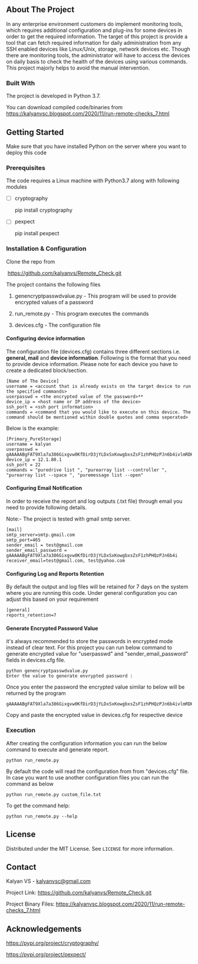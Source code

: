 ## About The Project

In any enterprise environment customers do implement monitoring tools, which requires additional configuration and plug-ins for some devices in order to get the required information. The target of this project is provide a tool that can fetch required information for daily administration from any SSH enabled devices like Linux/Unix, storage, network devices etc. Though there are monitoring tools, the administrator will have to access the devices on daily basis to check the health of the devices using various commands. This project majorly helps to avoid the manual intervention. 

### Built With

The project is developed in Python 3.7.

You can download compiled code/binaries from  https://kalyanvsc.blogspot.com/2020/11/run-remote-checks_7.html

## Getting Started

Make sure that you have installed Python on the server where you want to deploy this code

### Prerequisites

The code requires a Linux machine with Python3.7 along with following modules 

- [ ] cryptography

  pip install cryptography

- [ ] pexpect

  pip install pexpect

### Installation & Configuration

Clone the repo from

​	https://github.com/kalyanvs/Remote_Check.git

The project contains the following files

1. genencryptpasswdvalue.py - This program will be used to provide encrypted values of a password

2. run_remote.py - This program executes the commands 

3. devices.cfg - The configuration file


#### Configuring device information

The configuration file (devices.cfg) contains three different sections i.e. **general, mail** and **device information**. Following is the format that you need to provide device information. Please note for each device you have to create a dedicated block/section. 

```
[Name of The Device]
username = <account that is already exists on the target device to run the specified commands>
userpasswd = <the encrypted value of the password>** 
device_ip = <host name or IP address of the device>
ssh_port = <ssh port information>
commands = <command that you would like to execute on this device. The command should be mentioned within double quotes and comma seperated>
```

Below is the example:

```
[Primary_PureStorage]
username = kalyan
userpasswd = gAAAAABgFAT9Xla7a386Gixgvw0KfDirD3jYLDxSxKowgbxsZsF1zhPHQzPJn6b4ivlmRDHK7YlylDV2NN6xgDob8owmv
device_ip = 12.1.80.1
ssh_port = 22
commands = "puredrive list ", "purearray list --controller ", "purearray list --space ", "puremessage list --open"
```

#### Configuring Email Notification

In order to receive the report and log outputs (.txt file) through email you need to provide following details. 

Note:- The project is tested with gmail smtp server. 

```
[mail]
smtp_server=smtp.gmail.com
smtp_port=465
sender_email = test@gmail.com
sender_email_password = gAAAAABgFAT9Xla7a386Gixgvw0KfDirD3jYLDxSxKowgbxsZsF1zhPHQzPJn6b4i
receiver_email=test@gmail.com, test@yahoo.com
```

#### Configuring Log and Reports Retention

By default the output and log files will be retained for 7 days on the system where you are running this code. Under general configuration you can adjust this based on your requirement

```
[general]
reports_retention=7
```

#### Generate Encrypted Password Value

it's always recommended to store the passwords in encrypted mode instead of clear text. For this project you can run below command to generate encrypted value for "userpasswd" and "sender_email_password" fields in devices.cfg file.

```
python genencryptpasswdvalue.py 
Enter the value to generate envrypted password : 
```

Once you enter the password the encrypted value similar to below will be returned by the program

```
gAAAAABgFAT9Xla7a386Gixgvw0KfDirD3jYLDxSxKowgbxsZsF1zhPHQzPJn6b4ivlmRDHK7YlylDV2NN6xgDob8owmv==
```

Copy and paste the encrypted value in devices.cfg for respective device

### Execution

After creating the configuration information you can run the below command to execute and generate report.

```
python run_remote.py
```

By default the code will read the configuration from from "devices.cfg" file. In case you want to use another configuration files you can run the command as below

```
python run_remote.py custom_file.txt
```

To get the command help:

```
python run_remote.py --help
```

## License

Distributed under the MIT License. See `LICENSE` for more information.

## Contact

Kalyan VS - kalyanvsc@gmail.com

Project Link: https://github.com/kalyanvs/Remote_Check.git

Project Binary Files: https://kalyanvsc.blogspot.com/2020/11/run-remote-checks_7.html 

## Acknowledgements

https://pypi.org/project/cryptography/

https://pypi.org/project/pexpect/